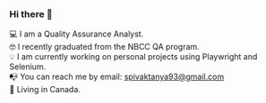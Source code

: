### Hi there 👋

💻 I am a Quality Assurance Analyst. <br>
🤓 I recently graduated from the NBCC QA program.
<br>
💡 I am currently working on personal projects using Playwright and Selenium. <br>
📭 You can reach me by email: spivaktanya93@gmail.com <br>
📌 Living in Canada. <br>


